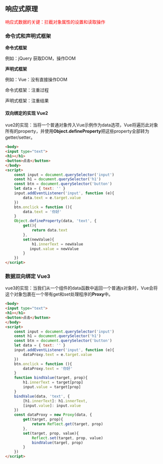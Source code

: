 ## 响应式原理

<font color='red'>响应式数据的关键：拦截对象属性的设置和读取操作</font>

### 命令式和声明式框架

**命令式框架**

例如：jQuery 获取DOM，操作DOM

**声明式框架**

例如：Vue：没有直接操作DOM

命令式框架：注重过程

声明式框架：注重结果

#### 双向绑定的实现 Vue2

vue2的实现：当将一个普通对象传入Vue示例作为data选项，Vue将遍历此对象所有的property，并使用**Object.defineProperty**把这些property全部转为getter/setter。

```html
<body>
<input type="text">
<h1></h1>
<button>点击</button>
</body>
<script>
    const input = document.querySelector('input')
    const h1 = document.querySelector('h1')
    const btn = document.querySelector('button')
    let data = { text: '' }
    input.addEventListener('input', function (e){
        data.text = e.target.value
    })
    btn.onclick = function (){
        data.text = '你好'
    }
    Object.defineProperty(data, 'text', {
        get(){
            return data.text
        },
        set(newValue){
            h1.innerText = newValue
           input.value = newValue
        }
    })
</script>
```

### 数据双向绑定 Vue3

vue3的实现：当我们从一个组件的data函数中返回一个普通js对象时，Vue会将这个对象包裹在一个带有get和set处理程序的<strong>Proxy</strong>中。

```html
<body>
<input type="text">
<h1></h1>
<button>点击</button>
</body>
<script>
    const input = document.querySelector('input')
    const h1 = document.querySelector('h1')
    const btn = document.querySelector('button')
    let data = { text: '' }
    input.addEventListener('input', function (e){
        dataProxy.text = e.target.value
    })
    btn.onclick = function (){
        dataProxy.text = '你好'
    }
    function bindValue(target, prop){
        h1.innerText = target[prop]
        input.value = target[prop]
    }
    bindValue(data, 'text', {
        [h1.innerText]: h1.innerText,
        [input.value]: input.value
    })
    const dataProxy = new Proxy(data, {
        get(target, prop){
            return Reflect.get(target, prop)
        },
        set(target, prop, value){
            Reflect.set(target, prop, value)
            bindValue(target, prop)
        }
    })
</script>
```



